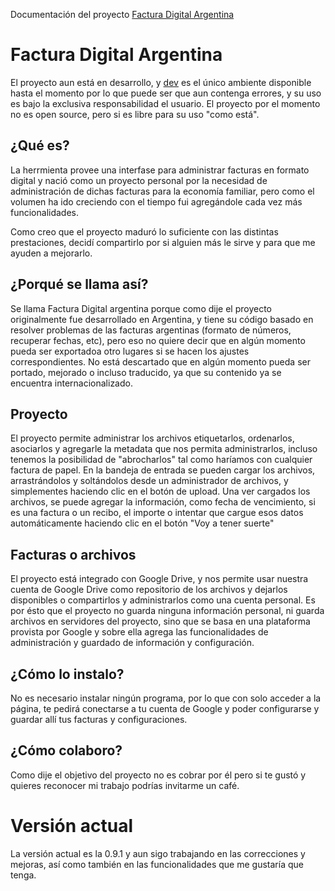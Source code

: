Documentación del proyecto [Factura Digital Argentina](https://dev.facturadigital.ar)

# Factura Digital Argentina
El proyecto aun está en desarrollo, y [dev](https://dev.facturadigital.ar) es el único ambiente disponible hasta el momento por lo que puede ser que aun contenga errores, y su uso es bajo la exclusiva responsabilidad el usuario. 
El proyecto por el momento no es open source, pero si es libre para su uso "como está".

## ¿Qué es?
La herrmienta provee una interfase para administrar facturas en formato digital y nació como un proyecto personal por la necesidad de administración de dichas facturas para la economía familiar, pero como el volumen ha ido creciendo con el tiempo fui agregándole cada vez más funcionalidades. 

Como creo que el proyecto maduró lo suficiente con las distintas prestaciones, decidí compartirlo por si alguien más le sirve y para que me ayuden a mejorarlo.

## ¿Porqué se llama así?
Se llama Factura Digital argentina porque como dije el proyecto originalmente fue desarrollado en Argentina, y tiene su código basado en resolver problemas de las facturas argentinas (formato de números, recuperar fechas, etc), pero eso no quiere decir que en algún momento pueda ser exportadoa otro lugares si se hacen los ajustes correspondientes. No está descartado que en algún momento pueda ser portado, mejorado o incluso traducido, ya que su contenido ya se encuentra internacionalizado.

## Proyecto
El proyecto permite administrar los archivos etiquetarlos, ordenarlos, asociarlos y agregarle la metadata que nos permita administrarlos, incluso tenemos la posibilidad de "abrocharlos" tal como haríamos con cualquier factura de papel. En la bandeja de entrada se pueden cargar los archivos, arrastrándolos y soltándolos desde un administrador de archivos, y simplementes haciendo clic en el botón de upload. Una ver cargados los archivos, se puede agregar la información, como fecha de vencimiento, si es una factura o un recibo, el importe o intentar que cargue esos datos automáticamente haciendo clic en el botón "Voy a tener suerte"

## Facturas o archivos
El proyecto está integrado con Google Drive, y nos permite usar nuestra cuenta de Google Drive como repositorio de los archivos y dejarlos disponibles o compartirlos y administrarlos como una cuenta personal. Es por ésto que el proyecto no guarda ninguna información personal, ni guarda archivos en servidores del proyecto, sino que se basa en una plataforma provista por Google y sobre ella agrega las funcionalidades de administración y guardado de información y configuración.

## ¿Cómo lo instalo?
No es necesario instalar ningún programa, por lo que con solo acceder a la página, te pedirá conectarse a tu cuenta de Google y poder configurarse y guardar allí tus facturas y configuraciones.

## ¿Cómo colaboro?
Como dije el objetivo del proyecto no es cobrar por él pero si te gustó y quieres reconocer mi trabajo podrías invitarme un café.

# Versión actual
La versión actual es la 0.9.1 y aun sigo trabajando en las correcciones y mejoras, así como también en las funcionalidades que me gustaría que tenga.

<script data-name="BMC-Widget" src="https://cdnjs.buymeacoffee.com/1.0.0/widget.prod.min.js" data-id="leonardo.flores" data-description="Apoyame invitándome un café!" data-message="Gracias por visitarme. Ahora puedes invitarme un café!" data-color="#ff813f" data-position="Right" data-x_margin="18" data-y_margin="18"></script>

